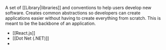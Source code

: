 A set of [[Library|libraries]] and conventions to help users develop new software. Creates common abstractions so developers can create applications easier without having to create everything from scratch. This is meant to be the backbone of an application.
- [[React.js]]
- [[Dot Net (.NET)]]
- 